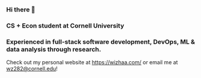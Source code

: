 ### Hi there 👋

### CS + Econ student at Cornell University 

### Experienced in full-stack software development, DevOps, ML & data analysis through research. 


Check out my personal website at https://wizhaa.com/ or email me at wz282@cornell.edu!

<!--
**wizhaaa/wizhaaa** is a ✨ _special_ ✨ repository because its `README.md` (this file) appears on your GitHub profile.

Here are some ideas to get you started:

- 🔭 I’m currently working on ...
- 🌱 I’m currently learning ...
- 👯 I’m looking to collaborate on ...
- 🤔 I’m looking for help with ...
- 💬 Ask me about ...
- 📫 How to reach me: ...
- 😄 Pronouns: ...
- ⚡ Fun fact: ...
-->
